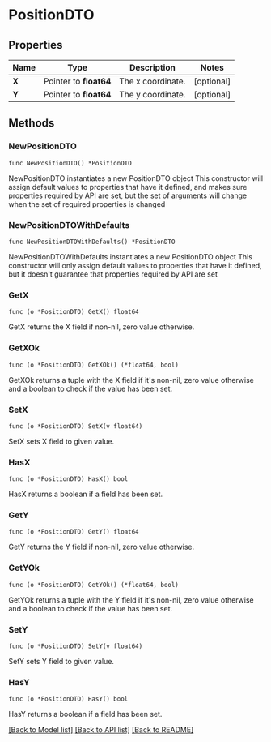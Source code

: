 # PositionDTO

## Properties

Name | Type | Description | Notes
------------ | ------------- | ------------- | -------------
**X** | Pointer to **float64** | The x coordinate. | [optional] 
**Y** | Pointer to **float64** | The y coordinate. | [optional] 

## Methods

### NewPositionDTO

`func NewPositionDTO() *PositionDTO`

NewPositionDTO instantiates a new PositionDTO object
This constructor will assign default values to properties that have it defined,
and makes sure properties required by API are set, but the set of arguments
will change when the set of required properties is changed

### NewPositionDTOWithDefaults

`func NewPositionDTOWithDefaults() *PositionDTO`

NewPositionDTOWithDefaults instantiates a new PositionDTO object
This constructor will only assign default values to properties that have it defined,
but it doesn't guarantee that properties required by API are set

### GetX

`func (o *PositionDTO) GetX() float64`

GetX returns the X field if non-nil, zero value otherwise.

### GetXOk

`func (o *PositionDTO) GetXOk() (*float64, bool)`

GetXOk returns a tuple with the X field if it's non-nil, zero value otherwise
and a boolean to check if the value has been set.

### SetX

`func (o *PositionDTO) SetX(v float64)`

SetX sets X field to given value.

### HasX

`func (o *PositionDTO) HasX() bool`

HasX returns a boolean if a field has been set.

### GetY

`func (o *PositionDTO) GetY() float64`

GetY returns the Y field if non-nil, zero value otherwise.

### GetYOk

`func (o *PositionDTO) GetYOk() (*float64, bool)`

GetYOk returns a tuple with the Y field if it's non-nil, zero value otherwise
and a boolean to check if the value has been set.

### SetY

`func (o *PositionDTO) SetY(v float64)`

SetY sets Y field to given value.

### HasY

`func (o *PositionDTO) HasY() bool`

HasY returns a boolean if a field has been set.


[[Back to Model list]](../README.md#documentation-for-models) [[Back to API list]](../README.md#documentation-for-api-endpoints) [[Back to README]](../README.md)


